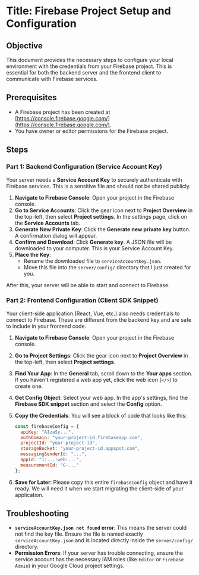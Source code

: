 # Title: Firebase Project Setup and Configuration

## Objective

This document provides the necessary steps to configure your local environment with the credentials from your Firebase project. This is essential for both the backend server and the frontend client to communicate with Firebase services.

## Prerequisites

- A Firebase project has been created at [https://console.firebase.google.com/](https://console.firebase.google.com/).
- You have owner or editor permissions for the Firebase project.

## Steps

### Part 1: Backend Configuration (Service Account Key)

Your server needs a **Service Account Key** to securely authenticate with Firebase services. This is a sensitive file and should not be shared publicly.

1. **Navigate to Firebase Console**: Open your project in the Firebase console.
2. **Go to Service Accounts**: Click the gear icon next to **Project Overview** in the top-left, then select **Project settings**. In the settings page, click on the **Service Accounts** tab.
3. **Generate New Private Key**: Click the **Generate new private key** button. A confirmation dialog will appear.
4. **Confirm and Download**: Click **Generate key**. A JSON file will be downloaded to your computer. This is your Service Account Key.
5. **Place the Key**:
    - Rename the downloaded file to `serviceAccountKey.json`.
    - Move this file into the `server/config/` directory that I just created for you.

After this, your server will be able to start and connect to Firebase.

### Part 2: Frontend Configuration (Client SDK Snippet)

Your client-side application (React, Vue, etc.) also needs credentials to connect to Firebase. These are different from the backend key and are safe to include in your frontend code.

1. **Navigate to Firebase Console**: Open your project in the Firebase console.
2. **Go to Project Settings**: Click the gear icon next to **Project Overview** in the top-left, then select **Project settings**.
3. **Find Your App**: In the **General** tab, scroll down to the **Your apps** section. If you haven't registered a web app yet, click the web icon (`</>`) to create one.
4. **Get Config Object**: Select your web app. In the app's settings, find the **Firebase SDK snippet** section and select the **Config** option.
5. **Copy the Credentials**: You will see a block of code that looks like this:

    ```javascript
    const firebaseConfig = {
      apiKey: "AIzaSy...",
      authDomain: "your-project-id.firebaseapp.com",
      projectId: "your-project-id",
      storageBucket: "your-project-id.appspot.com",
      messagingSenderId: "...",
      appId: "1:...:web:...",
      measurementId: "G-..."
    };
    ```

6. **Save for Later**: Please copy this entire `firebaseConfig` object and have it ready. We will need it when we start migrating the client-side of your application.

## Troubleshooting

- **`serviceAccountKey.json not found` error**: This means the server could not find the key file. Ensure the file is named exactly `serviceAccountKey.json` and is located directly inside the `server/config/` directory.
- **Permission Errors**: If your server has trouble connecting, ensure the service account has the necessary IAM roles (like `Editor` or `Firebase Admin`) in your Google Cloud project settings.
